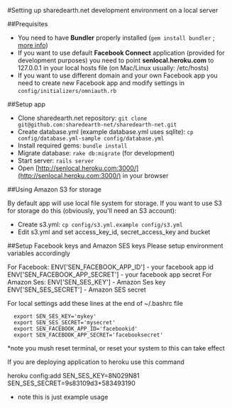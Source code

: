 #Setting up sharedearth.net development environment on a local server

##Prequisites

   * You need to have **Bundler** properly installed (`gem install bundler` ; [more info](http://gembundler.com/))
   * If you want to use default **Facebook Connect** application (provided for development purposes) you need to point **senlocal.heroku.com** to 127.0.0.1 in your local hosts file (on Mac/Linux usually: /etc/hosts)
   * If you want to use different domain and your own Facebook app you need to create new Facebook app and modify settings in `config/initializers/omniauth.rb`

##Setup app

   * Clone sharedearth.net repository: `git clone git@github.com:sharedearth-net/sharedearth-net.git`
   * Create database.yml (example database.yml uses sqlite): `cp config/database.yml-sample config/database.yml`
   * Install required gems: `bundle install`
   * Migrate database: `rake db:migrate` (for development)
   * Start server: `rails server`
   * Open [http://senlocal.heroku.com:3000/](http://senlocal.heroku.com:3000/) in your browser

##Using Amazon S3 for storage

By default app will use local file system for storage. If you want to use S3 for storage do this (obviously, you'll need an S3 account):

   * Create s3.yml: `cp config/s3.yml.example config/s3.yml`
   * Edit s3.yml and set access_key_id, secret_access_key and bucket
   

##Setup Facebook keys and Amazon SES keys
Please setup environment variables accordingly 

   For Facebook:
     ENV['SEN_FACEBOOK_APP_ID']    - your facebook app id
     ENV['SEN_FACEBOOK_APP_SECRET'] - your facebook app secret
   For Amazon Ses:
       ENV['SEN_SES_KEY']   - Amazon Ses key
       ENV['SEN_SES_SECRET']   - Amazon SES secret
       
 For local settings add these lines at the end of ~/.bashrc file
 
      export SEN_SES_KEY='mykey'
      export SEN_SES_SECRET='mysecret'
      export SEN_FACEBOOK_APP_ID='facebookid'
      export SEN_FACEBOOK_APP_SECRET='facebooksecret'
  
  *note you mush reset terminal, or reset your system to this can take effect
       
 If you are deploying application to heroku use this command 
 
 heroku config:add SEN_SES_KEY=8N029N81 SEN_SES_SECRET=9s83109d3+583493190
 
 
 * note this is just example usage
